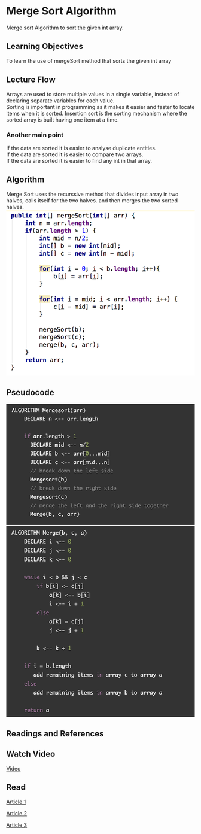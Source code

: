 # Merge Sort Algorithm
Merge sort Algorithm to sort the given int array.

## Learning Objectives
To learn the use of mergeSort method that sorts the given int array

## Lecture Flow
Arrays are used to store multiple values in a single variable, instead of declaring separate variables for each value. <br/>
Sorting is important in programming as it makes it  easier and faster to locate items when it is sorted. Insertion sort is the sorting mechanism where the sorted array is built having one item at a time.
   
### Another main point
If the data are sorted it is easier to analyse duplicate entities. <br/>
If the data are sorted it is easier to compare two arrays. <br/>
If the data are sorted it is easier to find any int in that array. <br/>

## Algorithm
Merge Sort uses the recurssive method that divides input array in two halves, calls itself for the two halves. and then merges the two sorted halves.
![code snippet](../../../assets/mergeSort/codeSnip.png)

## Pseudocode
![Pseudocode](../../../assets/mergeSort/pseudocode1.png) <br/>
![Pseudocode](../../../assets/mergeSort/pseudocode2.png) <br/>


## Readings and References
## Watch Video
[Video](https://www.youtube.com/watch?v=TzeBrDU-JaY)

## Read
[Article 1](https://www.geeksforgeeks.org/merge-sort/)

[Article 2](https://howtodoinjava.com/algorithm/merge-sort-java-example/)

[Article 3](https://algs4.cs.princeton.edu/22mergesort/)
